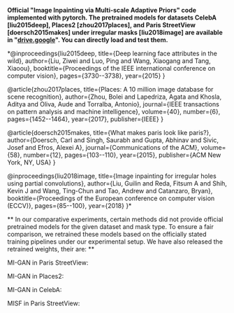 **Official "Image Inpainting via Multi-scale Adaptive Priors" code implemented with pytorch.
The pretrained models for datasets CelebA [liu2015deep], Places2 [zhou2017places], and Paris StreetView [doersch2015makes] under irregular masks [liu2018image] are available in "[drive.google](https://drive.google.com/drive/folders/1cZ2E5uzGqDp5X0ICphewGVbP4kwMlsxj?usp=sharing)". You can directly load and test them.**

*@inproceedings{liu2015deep,
  title={Deep learning face attributes in the wild},
  author={Liu, Ziwei and Luo, Ping and Wang, Xiaogang and Tang, Xiaoou},
  booktitle={Proceedings of the IEEE international conference on computer vision},
  pages={3730--3738},
  year={2015}
}

@article{zhou2017places,
  title={Places: A 10 million image database for scene recognition},
  author={Zhou, Bolei and Lapedriza, Agata and Khosla, Aditya and Oliva, Aude and Torralba, Antonio},
  journal={IEEE transactions on pattern analysis and machine intelligence},
  volume={40},
  number={6},
  pages={1452--1464},
  year={2017},
  publisher={IEEE}
}

@article{doersch2015makes,
  title={What makes paris look like paris?},
  author={Doersch, Carl and Singh, Saurabh and Gupta, Abhinav and Sivic, Josef and Efros, Alexei A},
  journal={Communications of the ACM},
  volume={58},
  number={12},
  pages={103--110},
  year={2015},
  publisher={ACM New York, NY, USA}
}

@inproceedings{liu2018image,
  title={Image inpainting for irregular holes using partial convolutions},
  author={Liu, Guilin and Reda, Fitsum A and Shih, Kevin J and Wang, Ting-Chun and Tao, Andrew and Catanzaro, Bryan},
  booktitle={Proceedings of the European conference on computer vision (ECCV)},
  pages={85--100},
  year={2018}
}*

** In our comparative experiments, certain methods did not provide official pretrained models for the given dataset and mask type. To ensure a fair comparison, we retrained these models based on the officially stated training pipelines under our experimental setup. We have also released the retrained weights, their are: **

MI-GAN in Paris StreetView: 

MI-GAN in Places2: 

MI-GAN in CelebA: 

MISF in Paris StreetView: 

